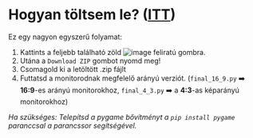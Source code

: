 # Hogyan töltsem le? ([ITT](https://github.com/NBencee/NewtonKalandjai/archive/refs/heads/main.zip))
Ez egy nagyon egyszerű folyamat: 
1. Kattints a feljebb található zöld ![image](https://github.com/NBencee/NewtonKalandjai/assets/97159891/23c2f5d1-d4ac-402d-8691-e938836f4a3e) feliratú gombra.
2. Utána a `Download ZIP` gombot nyomd meg!
3. Csomagold ki a letöltött .zip fájlt
4. Futtatsd a monitorodnak megfelelő arányú verziót. (`final_16_9.py` ➡️ **16:9**-es arányú monitorokhoz, `final_4_3.py` ➡️ a **4:3**-as képarányú monitorokhoz)

*Ha szükséges: Telepítsd a pygame bővítményt a `pip install pygame` paranccsal a parancssor segítségével.*
